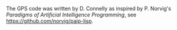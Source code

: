 The GPS code was written by D. Connelly as inspired by P. Norvig's
*Paradigms of Artificial Intelligence Programming*,
see https://github.com/norvig/paip-lisp.
